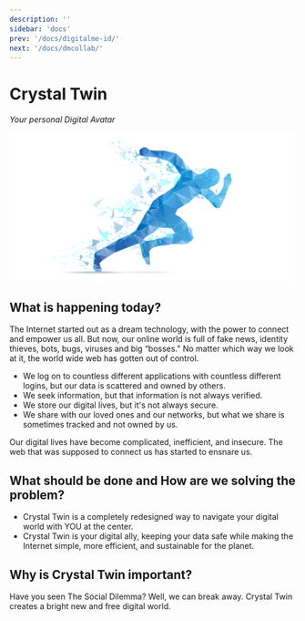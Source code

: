 ```yaml
---
description: ''
sidebar: 'docs'
prev: '/docs/digitalme-id/'
next: '/docs/dmcollab/'
---
```


# Crystal Twin
*Your personal Digital Avatar*

![](./img/crystaltwin.png)

## What is happening today?

The Internet started out as a dream technology, with the power to connect and empower us all. But now, our online world is full of fake news, identity thieves, bots, bugs, viruses and big “bosses." No matter which way we look at it, the world wide web has gotten out of control.

- We log on to countless different applications with countless different logins, but our data is scattered and owned by others.
- We seek information, but that information is not always verified.
- We store our digital lives, but it's not always secure.
- We share with our loved ones and our networks, but what we share is sometimes tracked and not owned by us.

Our digital lives have become complicated, inefficient, and insecure. The web that was supposed to connect us has started to ensnare us.

## What should be done and How are we solving the problem?

- Crystal Twin is a completely redesigned way to navigate your digital world with YOU at the center. 
- Crystal Twin is your digital ally, keeping your data safe while making the Internet simple, more efficient, and sustainable for the planet.

## Why is Crystal Twin important?

Have you seen The Social Dilemma? Well, we can break away. Crystal Twin creates a bright new and free digital world.